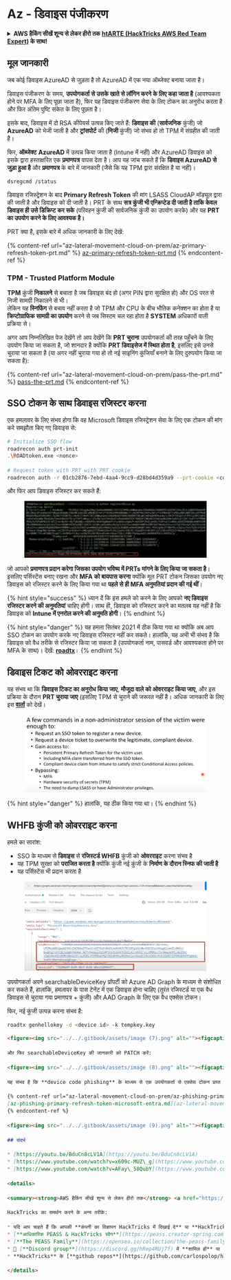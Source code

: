 # Az - डिवाइस पंजीकरण

<details>

<summary><strong>AWS हैकिंग सीखें शून्य से लेकर हीरो तक</strong> <a href="https://training.hacktricks.xyz/courses/arte"><strong>htARTE (HackTricks AWS Red Team Expert)</strong></a><strong> के साथ!</strong></summary>

HackTricks का समर्थन करने के अन्य तरीके:

* यदि आप चाहते हैं कि आपकी **कंपनी का विज्ञापन HackTricks में दिखाई दे** या **HackTricks को PDF में डाउनलोड करें**, तो [**सब्सक्रिप्शन प्लान्स**](https://github.com/sponsors/carlospolop) देखें!
* [**आधिकारिक PEASS & HackTricks स्वैग**](https://peass.creator-spring.com) प्राप्त करें
* [**The PEASS Family**](https://opensea.io/collection/the-peass-family) की खोज करें, हमारा विशेष [**NFTs**](https://opensea.io/collection/the-peass-family) संग्रह
* 💬 [**Discord समूह**](https://discord.gg/hRep4RUj7f) में **शामिल हों** या [**telegram समूह**](https://t.me/peass) में या **Twitter** पर मुझे 🐦 [**@carlospolopm**](https://twitter.com/carlospolopm) **का अनुसरण करें**.
* **HackTricks** के [**github repos**](https://github.com/carlospolop/hacktricks) और [**HackTricks Cloud**](https://github.com/carlospolop/hacktricks-cloud) में PRs सबमिट करके अपनी हैकिंग ट्रिक्स साझा करें.

</details>

## मूल जानकारी

जब कोई डिवाइस AzureAD से जुड़ता है तो AzureAD में एक नया ऑब्जेक्ट बनाया जाता है।

डिवाइस पंजीकरण के समय, **उपयोगकर्ता से उसके खाते से लॉगिन करने के लिए कहा जाता है** (आवश्यकता होने पर MFA के लिए पूछा जाता है), फिर यह डिवाइस पंजीकरण सेवा के लिए टोकन का अनुरोध करता है और फिर अंतिम पुष्टि संकेत के लिए पूछता है।

इसके बाद, डिवाइस में दो RSA कीपेयर्स उत्पन्न किए जाते हैं: **डिवाइस की** (**सार्वजनिक** कुंजी) जो **AzureAD** को भेजी जाती है और **ट्रांसपोर्ट** की (**निजी** कुंजी) जो संभव हो तो TPM में संग्रहीत की जाती है।

फिर, **ऑब्जेक्ट** **AzureAD** में उत्पन्न किया जाता है (Intune में नहीं) और AzureAD डिवाइस को इसके द्वारा हस्ताक्षरित एक **प्रमाणपत्र** वापस देता है। आप यह जांच सकते हैं कि **डिवाइस AzureAD से जुड़ा हुआ है** और **प्रमाणपत्र** के बारे में जानकारी (जैसे कि यह TPM द्वारा संरक्षित है या नहीं)।
```bash
dsregcmd /status
```
डिवाइस रजिस्ट्रेशन के बाद **Primary Refresh Token** की मांग LSASS CloudAP मॉड्यूल द्वारा की जाती है और डिवाइस को दी जाती है। PRT के साथ **सत्र कुंजी भी एन्क्रिप्टेड दी जाती है ताकि केवल डिवाइस ही उसे डिक्रिप्ट कर सके** (परिवहन कुंजी की सार्वजनिक कुंजी का उपयोग करके) और यह **PRT का उपयोग करने के लिए आवश्यक है।**

PRT क्या है, इसके बारे में अधिक जानकारी के लिए देखें:

{% content-ref url="az-lateral-movement-cloud-on-prem/az-primary-refresh-token-prt.md" %}
[az-primary-refresh-token-prt.md](az-lateral-movement-cloud-on-prem/az-primary-refresh-token-prt.md)
{% endcontent-ref %}

### TPM - Trusted Platform Module

**TPM** कुंजी **निकालने** से बचाता है जब डिवाइस बंद हो (अगर PIN द्वारा सुरक्षित हो) और OS परत से निजी सामग्री निकालने से भी।\
लेकिन यह **स्निफिंग** से बचाव नहीं करता है जो TPM और CPU के बीच भौतिक कनेक्शन का होता है या **क्रिप्टोग्राफिक सामग्री का उपयोग** करने से जब सिस्टम चल रहा होता है **SYSTEM** अधिकारों वाली प्रक्रिया से।

अगर आप निम्नलिखित पेज देखेंगे तो आप देखेंगे कि **PRT चुराना** उपयोगकर्ता की तरह पहुँचने के लिए उपयोग किया जा सकता है, जो शानदार है क्योंकि **PRT डिवाइसेज में स्थित होता है**, इसलिए इसे उनसे चुराया जा सकता है (या अगर नहीं चुराया गया हो तो नई साइनिंग कुंजियाँ बनाने के लिए दुरुपयोग किया जा सकता है):

{% content-ref url="az-lateral-movement-cloud-on-prem/pass-the-prt.md" %}
[pass-the-prt.md](az-lateral-movement-cloud-on-prem/pass-the-prt.md)
{% endcontent-ref %}

## SSO टोकन के साथ डिवाइस रजिस्टर करना

एक हमलावर के लिए संभव होगा कि वह Microsoft डिवाइस रजिस्ट्रेशन सेवा के लिए एक टोकन की मांग करे समझौता किए गए डिवाइस से:
```bash
# Initialize SSO flow
roadrecon auth prt-init
.\ROADtoken.exe <nonce>

# Request token with PRT with PRT cookie
roadrecon auth -r 01cb2876-7ebd-4aa4-9cc9-d28bd4d359a9 --prt-cookie <cookie>
```
और फिर आप डिवाइस रजिस्टर कर सकते हैं:

<figure><img src="../../.gitbook/assets/image.png" alt=""><figcaption></figcaption></figure>

जो आपको **प्रमाणपत्र प्रदान करेगा जिसका उपयोग भविष्य में PRTs मांगने के लिए किया जा सकता है**। इसलिए पर्सिस्टेंस बनाए रखना और **MFA को बायपास करना** क्योंकि मूल PRT टोकन जिसका उपयोग नए डिवाइस को रजिस्टर करने के लिए किया गया था **पहले से ही MFA अनुमतियां प्रदान की गई थीं**।

{% hint style="success" %}
ध्यान दें कि इस हमले को करने के लिए आपको **नए डिवाइस रजिस्टर करने की अनुमतियां** चाहिए होंगी। साथ ही, डिवाइस को रजिस्टर करने का मतलब यह नहीं है कि डिवाइस को **Intune में एनरोल करने की अनुमति होगी**।
{% endhint %}

{% hint style="danger" %}
यह हमला सितंबर 2021 में ठीक किया गया था क्योंकि अब आप SSO टोकन का उपयोग करके नए डिवाइस रजिस्टर नहीं कर सकते। हालांकि, यह अभी भी संभव है कि डिवाइस को वैध तरीके से रजिस्टर किया जा सकता है (उपयोगकर्ता नाम, पासवर्ड और आवश्यकता होने पर MFA के साथ)। देखें: [**roadtx**](az-lateral-movement-cloud-on-prem/az-roadtx-authentication.md)।
{% endhint %}

## डिवाइस टिकट को ओवरराइट करना

यह संभव था कि **डिवाइस टिकट का अनुरोध किया जाए**, **मौजूदा वाले को ओवरराइट किया जाए**, और इस प्रक्रिया के दौरान **PRT चुराया जाए** (इसलिए TPM से चुराने की जरूरत नहीं है। अधिक जानकारी के लिए इस [**वार्ता**](https://youtu.be/BduCn8cLV1A) को देखें।

<figure><img src="../../.gitbook/assets/image (4).png" alt=""><figcaption></figcaption></figure>

{% hint style="danger" %}
हालांकि, यह ठीक किया गया था।
{% endhint %}

## WHFB कुंजी को ओवरराइट करना

हमले का सारांश:

* SSO के माध्यम से **डिवाइस** से **रजिस्टर्ड WHFB** कुंजी को **ओवरराइट** करना संभव है
* यह TPM सुरक्षा को **पराजित करता है** क्योंकि कुंजी नई कुंजी के **निर्माण के दौरान स्निफ की जाती है**
* यह पर्सिस्टेंस भी प्रदान करता है

<figure><img src="../../.gitbook/assets/image (6).png" alt=""><figcaption></figcaption></figure>

उपयोगकर्ता अपने searchableDeviceKey प्रॉपर्टी को Azure AD Graph के माध्यम से संशोधित कर सकते हैं, हालांकि, हमलावर के पास टेनेंट में एक डिवाइस होना चाहिए (तुरंत रजिस्टर्ड या एक वैध डिवाइस से चुराया गया प्रमाणपत्र + कुंजी) और AAD Graph के लिए एक वैध एक्सेस टोकन।

फिर, नई कुंजी उत्पन्न करना संभव है:
```bash
roadtx genhellokey -d <device id> -k tempkey.key
```
```markdown
<figure><img src="../../.gitbook/assets/image (7).png" alt=""><figcaption></figcaption></figure>

और फिर searchableDeviceKey की जानकारी को PATCH करें:

<figure><img src="../../.gitbook/assets/image (8).png" alt=""><figcaption></figcaption></figure>

यह संभव है कि **device code phishing** के माध्यम से एक उपयोगकर्ता से एक्सेस टोकन प्राप्त किया जाए और पिछले चरणों का दुरुपयोग करके उसकी पहुँच को **चुराया** जाए। अधिक जानकारी के लिए देखें:

{% content-ref url="az-lateral-movement-cloud-on-prem/az-phishing-primary-refresh-token-microsoft-entra.md" %}
[az-phishing-primary-refresh-token-microsoft-entra.md](az-lateral-movement-cloud-on-prem/az-phishing-primary-refresh-token-microsoft-entra.md)
{% endcontent-ref %}

<figure><img src="../../.gitbook/assets/image (9).png" alt=""><figcaption></figcaption></figure>

## संदर्भ

* [https://youtu.be/BduCn8cLV1A](https://youtu.be/BduCn8cLV1A)
* [https://www.youtube.com/watch?v=x609c-MUZ\_g](https://www.youtube.com/watch?v=x609c-MUZ\_g)
* [https://www.youtube.com/watch?v=AFay\_58QubY](https://www.youtube.com/watch?v=AFay\_58QubY)

<details>

<summary><strong>AWS हैकिंग सीखें शून्य से लेकर हीरो तक</strong> <a href="https://training.hacktricks.xyz/courses/arte"><strong>htARTE (HackTricks AWS Red Team Expert)</strong></a><strong> के साथ!</strong></summary>

HackTricks का समर्थन करने के अन्य तरीके:

* यदि आप चाहते हैं कि आपकी **कंपनी का विज्ञापन HackTricks में दिखाई दे** या **HackTricks को PDF में डाउनलोड करें** तो [**सब्सक्रिप्शन प्लान्स**](https://github.com/sponsors/carlospolop) देखें!
* [**आधिकारिक PEASS & HackTricks स्वैग**](https://peass.creator-spring.com) प्राप्त करें
* [**The PEASS Family**](https://opensea.io/collection/the-peass-family) की खोज करें, हमारा विशेष [**NFTs**](https://opensea.io/collection/the-peass-family) संग्रह
* 💬 [**Discord group**](https://discord.gg/hRep4RUj7f) में **शामिल हों** या [**telegram group**](https://t.me/peass) में या **Twitter** पर मुझे 🐦 [**@carlospolopm**](https://twitter.com/carlospolopm) **का अनुसरण करें**.
* **HackTricks** के [**github repos**](https://github.com/carlospolop/hacktricks) और [**HackTricks Cloud**](https://github.com/carlospolop/hacktricks-cloud) में PRs सबमिट करके अपनी हैकिंग ट्रिक्स साझा करें.

</details>
```
